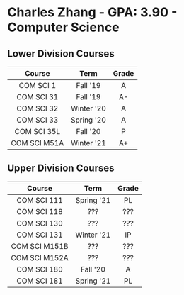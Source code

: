 # Charles Zhang - GPA: 3.90 - Computer Science

## Lower Division Courses
| Course | Term | Grade |
|:---:|:---:|:---:|
| COM SCI 1 | Fall '19 | A |
| COM SCI 31 | Fall '19 | A- |
| COM SCI 32 | Winter '20 | A |
| COM SCI 33 | Spring '20 | A |
| COM SCI 35L  |  Fall '20  |   P   |
| COM SCI M51A | Winter '21 |  A+   |

## Upper Division Courses
| Course | Term | Grade |
|:---:|:---:|:---:|
| COM SCI 111 | Spring '21 | PL |
| COM SCI 118 | ??? | ??? |
| COM SCI 130 | ??? | ??? |
| COM SCI 131 | Winter '21 | IP |
| COM SCI M151B | ??? | ??? |
| COM SCI M152A | ??? | ??? |
| COM SCI 180 | Fall '20 | A |
| COM SCI 181 | Spring '21 | PL |
